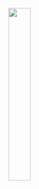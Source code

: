 <h4 align="center">  
<img src="/screenshots/city_lookup.jpeg" width="30%" vspace="10" hspace="10">  